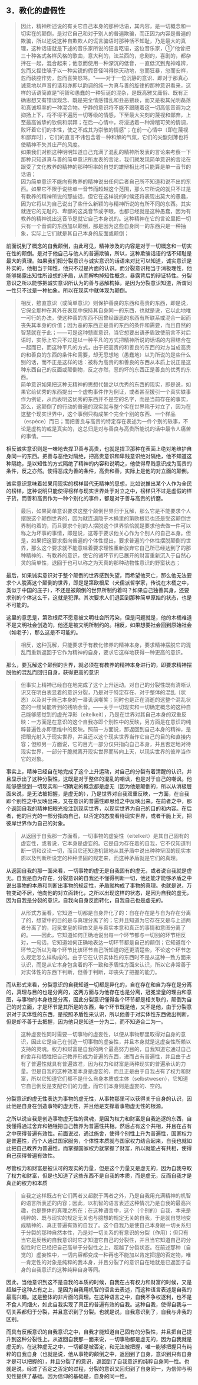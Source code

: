 <h2>3．教化的虚假性</h2><blockquote>因此，精神所述说的有关它自己本身的那种话语，其内容，是一切概念和一切实在的颠倒，是对它自己和对于别人的普遍欺骗，而正因为内容是普遍的欺骗，所以述说这种自欺欺人的谎言骗语时那种恬不知耻，乃是最大的真理，这种话语就是下述的音乐家所说的狂言呓语，这位音乐家，①"他曾把三十种各式各样风格的歌曲，意大利的，法兰西的，悲剧的，喜剧的，都杂拌在一起，混合起来；他忽而使用一种深沉的低音，一直低沉到鬼神难辨，忽而又捏住嗓子以一种尖锐的假音怪叫得惊天动地，忽而狂暴，忽而安祥，忽而装腔作势，忽而喜笑怒骂。"——对于一位沉静的意识、即对于那真心诚意地以声音的谐和亦即以韵调的纯一为真与善的旋律的那种意识看来，这样的话语简直是"明智和愚蠢的一种狂诞的混杂，是既高雅又庸俗、既有正确思想又有错误观念、既是完全情感错乱和丑恶猥亵，而又是极其光明磊落和真诚坦率的一种混合物。宁静的意识将不能不跟随着这一切高低音调为之抑扬上下，将不得不遍历一切等级的情感，下至最大尖刻的蔑视和鄙弃，上至最高诚挚的钦佩和崇拜；在后一心情中，将浸透着一种滑稽可笑的情调，败坏着它们的本性，使之不成其为崇敬的情感"；在前一心情中〔即在蔑视和鄙弃时〕，它们的直言不讳包含着一种和解的气氛，它们的尖酸刻薄也将使精神不失其庄严的风度。<br>如果我们对照这种明明知道自己充满了混乱的精神所发表的言论来考察一下那种只知道真与善的简单意识所发表的言论，我们就发现简单意识的言论在跟受了文化教养的精神的那种坦率的自觉的雄辩相比时只能算是单一音节的话语；<br>因为简单意识不能向有教养的精神说出任何后者自己所不知道和说不出的东西。如果它不限于说些单一音节而超越这个范围，那么它所说的就只不过是有教养的精神所说的那些话，但它在这样说的时候还将表现出莫大的愚蠢，因为它将以为自己说出了些什么新颖的与精神所说的有所不同的东西。其实就连它的无耻的、卑鄙的这类音节或字眼，也都已经就是这种愚蠢，因为有教养的精神说出这音节是就它自己本身说的。这种精神在它的言论里把一切只有一个音调的东西加以颠倒，那是因为这些自身同一的东西只是一种抽象，实际上它们就是其自己本身的反面或颠倒；</blockquote><p>前面说到了概念的自我颠倒，由此可见，精神涉及的内容是对于一切概念和一切实在性的颠倒。是对于他自己与他人的普遍欺骗，所以，这种欺骗话语的恬不知耻是最大的真理。如果我们把分裂意识与诚实意识的话语来对比可以知道，诚实意识是朴实的，他相当于知性，他只不过是片面的认识。而分裂意识相当于消极理性，他能够揭露出知性所设想的矛盾，从而解构掉知性概念，暴露背后的辩证特性。分裂意识之所以能够把诚实意识所认为的善与恶解构掉，是因为分裂意识知道，所谓同一性只不过是一种抽象。所以在现实中就体现为颠倒。</p><blockquote>相反，戆直意识（或简单意识）则保护善良的东西和高贵的东西，即是说，它保全那种在其外在表现中保持其自身同一的东西，也就是说，它以此地唯一可行的办法，使这种善的东西不因曾经跟恶的东西有所联系或混合一起而丧失其本身的价值；因为恶的东西正是善的东西的条件和需要，而且自然的智慧就在于此；——可是这种戆直意识，当它想要出语矛盾致使前言不对后语时，实际上它只不过是以一种平凡的方式把精神所说的话语的内容结合在一起而已，而这种平凡的方式，由于把高贵的和善良的东西的对方当成高贵的和善良的东西的条件和需要，却无思想地（愚蠢地）以为所说的是些什么别的话，而不正是这样的话：被称为高贵的和善良的东西从本质上说正是这种东西自己的反面或颠倒物，反之亦然，恶的坏的东西正是善良的优秀的东西。<br>简单意识如果把这种无精神的思想代替之以优秀的东西的现实，即是说，如果它给优秀的东西提出一个虚构事件作为例证，或者甚至援引一个真实轶事作为例证，从而表明这优秀的东西并不是空的名字，而是当前存在的事实，那么，这颠倒了的行动的普遍的现实就与整个实在世界陷于对立了，因为在这整个现实世界中，这个事例只构成某个完全个别的东西、一个样品（espéce）而已；而把善良与高贵的特定存在表述为一件个别的轶事，不论是虚构的或是真实的，这总归是对与善良与高贵所能说的话中最令人痛苦的事情。——</blockquote><p>相反诚实意识则是一味地去捍卫善与高贵，也就是捍卫那种在表面上绝对地维护自身同一的东西。把善与恶绝对隔绝，把高贵意识和卑贱意识绝对隔绝，他不知道这种隔绝，是以知性的方式隔绝了精神的内容和说明之，他使得卑贱意识成为高贵的条件，反之亦然。使得恶成为善的条件，高贵和善，实际上是他的对立面的颠倒。</p><p>诚实意识意味着如果用现实的榜样替代无精神的思想，比如说推出某个人作为全民的榜样，这种说明只能使得榜样与现实世界处于对立之中，榜样只不过是虚假的样子货，而善和高贵作为一种个别化的事件，都是对于善与高贵的折磨。</p><blockquote>最后，如果简单意识要求这整个颠倒世界归于瓦解，那么它是不能要求个人摆脱这个颠倒世界的，因为就连退隐于木桶里的第欧根尼也还是受这颠倒世界制约着的，而且要求个别的人摆脱这个世界恰恰就是要求他去做一件可以称之为坏事的事情，即是说，这等于要求他关心作为个别人的自己本身。但是，如果把这要求指向普遍的个体性提出，要求普遍的个体性摆脱颠倒的世界，那么这个要求就不能意味着要求理性重新放弃它自己所已经达到了的那种精神的、有教养的意识，使它的诸环节的已展开的财富重新沉入于自然心灵的简单性，退回于也可以称之为天真的那种动物性意识的野蛮状态；</blockquote><p>最后，如果诚实意识对于整个颠倒的世界感到失望，而希望他灭亡，那么他无法要求个人脱离这个颠倒的世界，即是是第欧根尼（犬儒派哲学家，传说在木桶之中，类似于中国的庄子），不还是被颠倒的世界所制约着吗？如果自己独善其身，还要求别的个体这么干，这就是犯罪。其次要求人们退回到那种简单原始的状态，也是不可能的。</p><p>这里的意思是，第欧根尼不愿意被文明社会所污染，但是问题就是，他的木桶难道不是文明社会创造的，他还是被文明所制约的。相反，如果想要社会回到原始社会（如老子），那么这是不可能的。</p><blockquote>相反，这种瓦解，只能要求于有教化修养的精神本身，要求精神摆脱它的混乱而重新返回于它作为精神的自身，要求它这样地获得一种更高的意识。</blockquote><p>那么，要瓦解这个颠倒的世界，就必须在有教养的精神本身进行的，即要求精神摆脱他的混乱而回归自身，获得更高的意识</p><blockquote>但事实上精神已经自在地完成了这个上升运动。对自己的分裂性既有清晰认识又在明白表显着的意识分裂，乃是对于特定存在、对于整体的混乱〔状态〕以及对于自己本身的一番讥讽嘲笑；同时也是正在消逝的这整个混乱状态的一缕尚能听到的残响余音。——关于一切现实和一切确定概念的这种自己能够感觉到的虚光浮影（eitelkeit），乃是在世界对其自己本身的双重反映：一方面是在意识的这个自我亦即个别性中的反映，另方面是在意识的纯粹普遍性亦即思维中的反映。照前一方面说，那返回到自己本身的精神，是把眼光射入于现实世界，并且还以这个现实世界当作它自己的目的和直接内容；但照另一方面说，它的目光一部分仅只指向自己本身，并且否定地对待现实世界，一部分干脆就离开现实世界而转向上天，以现实世界的彼岸当作它的对象。</blockquote><p>事实上，精神已经自在地完成了这个上升运动，对自己的分裂有着清醒的认识，并且显示出了这种分裂性，这既是对于整体的混乱的嘲讽，也是对于自己的嘲讽。他能够感觉到一切现实和一切确定的概念都是虚无（因为他是颠倒的，所以从消极层面来说，是无法被把握，是虚无的），乃是世界对自我双重反映，一方面，在自我即个别性之中反映出来，又在意识的普遍性即思维之中反映出来。在前者之中，那个返回自我的精神把眼光投注到现实世界，以现实世界为自己的目的和内容。在后者，他的目光的一部分指向自己，以否定的态度看待现实世界，或者干脆上天，把彼岸世界作为自己的对象。</p><blockquote>从返回于自我那一方面看，一切事物的虚妄性（eitelkeit）是其自己固有的虚妄性，或者说，它本身是虚妄的。它是自为存在着的自我，它不仅知道判断一切和议论一切，而且它还知道机智地从其矛盾中说出种种坚固的现实本质以及判断所设定的种种坚固的规定来，而这种矛盾就是它们的真理。</blockquote><p>从返回自我的那一面来看，一切事物的虚无是自我固有的虚无，或者说自我就是虚无。自我是自为存在，分裂意识的自我还不懂得判断一切，他还能才能够矛盾之中说出事物的本质和判断出事物的规定性，矛盾就构成了事物的真理。也就是说，万物变动不居，他向他的对立面转化，之所以出现这样的状态，是因为自我的虚无，因为自我是分裂的意识，自我向自身反面转化，自我自己也是虚无的。</p><blockquote>从形式方面看，它知道一切都是自身异化了的：自在存在是与自为存在分离了的，想望中的目的是与真理分离了的；它并且知道为它存在又是与上述两者分离了的，冠冕堂皇的理由又是与真实本意和真正的事情和意图分离了的。——因此，它知道如何正确地说出每一个环节都与一切别的环节相反对，一句话，它知道如何正确地表达一切环节都是自己的颠倒；它知道每个环节之所以为每个环节比该环节自己所知道的还更清楚些，不论这个环节怎么规定怎么样构成的。由于它在认识实体性的东西时不是从这种一致方面来认识，而是从它本身包含着的不一致和矛盾性方面来认识，所以它非常善于对实体性的东西下判断，但善于判断，却丧失了把握的能力。</blockquote><p>而从形式来看，分裂意识的自我知道一切都是异化的，自在存在和自为存在是分离的，真理与目的也是分离的，这两方面与为他存在也是分离，冠冕堂皇的理由和意图，与事物的本身也是分离，因此分裂意识懂得各个环节都是相关联的，颠倒为自己的对立面，才是环节是其所是的东西，每个环节既是他，又不是他，由于分裂意识对于实体性的东西，是按照矛盾性来认识，所以他善于对实体性东西做出判断，但是却不善于去把握，因为他只是知道一分为二，而不知道合二为一。</p><blockquote>这种虚妄性同时需要一切事物的虚妄性，以便从事物那里取得对自身的意识，因此它是自己在创造一切事物的虚妄性，并且本身就是这虚妄性所赖以支持的灵魂。权力和财富是自我的两个最高努力目的，自我知道它通过自己的舍弃和牺牲把自己教养形成为普遍的东西，进而占有普遍性，并且由于占有了普遍性就具有普遍效准，因为权力和财富是两种现实的普遍承认的力量。但是自我的这种效准本身是虚妄的，而且正是由于自我占有了权力和财富，所以它知道它们都不是什么自身本质或主体（selbstwesen），它知道它自己倒反是支配它们的力量，而它们本身则是虚妄的、空的。</blockquote><p>分裂意识的虚无性表达为事物的虚无性，从事物那里可以获得关于自身的认识，因此他是自身在创造事物的虚无性，并且他是支撑着事物虚无性的根源。</p><p>之所以说自我是创造事物虚无性的灵魂，是因为权力和财富是自我追逐的东西，自我懂得通过舍弃和牺牲把自己教养为普遍性共相。然后占有这个共相，并且在占有之中获得普遍有效性。前面说过，通过施舍，使得个别性上升为普遍性，国家权力是普遍性，而个人通过国家服务，个体性本质就与国家权力结合起来，自我也就如此把自己教养为普遍性。而掌握国家权力就掌握了财富，所以就能占有共相，使得自己获得普遍有效性。</p><p>尽管权力和财富是被认可的现实的力量，但是这个力量又是虚无的，因为自我夺取了权力和财富，但是也知道了这些东西不是自我的本质，而是虚无，反而自我才是真正的权力和本质</p><blockquote>自我之这样既占有它们两者又超脱于两者之外，乃是自我用充满精神的机智的语言所表述的内容；因此，以机智的语言表述这种情况乃是自我的最高兴趣，也是整体的真理之所在；在这种语言中，这个〔个别的〕自我，本来是纯粹的、既与现实的规定无关也与臆想的规定无关的自我，于是就自觉地变成精神的、真正普遍有效的自我了。这个自我乃是使自己本身跟一切关系归于分裂的那种自然本性，乃是对一切关系的有意识的分裂〔作用〕；但只有当它是反叛的自我意识时它才知道它自己的分裂性，并且当它知道自己的分裂性时它已经把自己高举于分裂性之上，超越了分裂状态。在前述那种〔自觉的〕虚妄性中，一切内容都变成一种再也不能加以肯定把握的否定物，唯一肯定性的对象是纯粹的我本身，并且分裂了的意识自在地就是已返回于自身的自我意识的这种纯粹自身等同。</blockquote><p>因此，当他意识到这不是自我的本质的时候，自我在占有权力和财富的时候，又是超越于这种占有之上，是因为自我用机智的语言去表述，而这种语言表述是自我的最高兴趣。这是整体的非片面的真理。在这种语言之中，自我不争权逐利，也不是不食人间烟火，如此自我实现了真正的普遍有效的自我。这种自我，使得自我与一切关系都归于分裂，并且意识到了分裂。也就是说，自我意识到了，自我与非我的区别。</p><p>而具有反叛意识的自我意识之中，自我才能知道自己固有的分裂性，并且把自己提升到这种分裂性上。从返回自我那一面来说，一切事物都是虚无的，因为自我就是虚无的。在这种虚无之中，一切都是被否定，和无法被把握，唯一能够把握只有纯粹的自我自身（也就是说，他从事物的颠倒之中，返回到了自身，意识到只有自身才是可以把握的），并且分裂了的意识，返回到了自我意识的纯粹自身同一性。也就是说，经过了否定之否定的过程，分裂的意识又回归到了自身同一，为信仰与明见性提供了基础。因为信仰的基础是，自身的同一性。</p>
